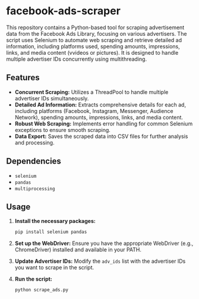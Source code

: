 # facebook-ads-scraper

This repository contains a Python-based tool for scraping advertisement data from the Facebook Ads Library, focusing on various advertisers. The script uses Selenium to automate web scraping and retrieve detailed ad information, including platforms used, spending amounts, impressions, links, and media content (vvideos or pictures). It is designed to handle multiple advertiser IDs concurrently using multithreading.

## Features

- **Concurrent Scraping:** Utilizes a ThreadPool to handle multiple advertiser IDs simultaneously.
- **Detailed Ad Information:** Extracts comprehensive details for each ad, including platforms (Facebook, Instagram, Messenger, Audience Network), spending amounts, impressions, links, and media content.
- **Robust Web Scraping:** Implements error handling for common Selenium exceptions to ensure smooth scraping.
- **Data Export:** Saves the scraped data into CSV files for further analysis and processing.

## Dependencies

- `selenium`
- `pandas`
- `multiprocessing`

## Usage

1. **Install the necessary packages:**
   ```bash
   pip install selenium pandas
   ```

2. **Set up the WebDriver:**
   Ensure you have the appropriate WebDriver (e.g., ChromeDriver) installed and available in your PATH.

3. **Update Advertiser IDs:**
   Modify the `adv_ids` list with the advertiser IDs you want to scrape in the script.

4. **Run the script:**
   ```python
   python scrape_ads.py
   ```
